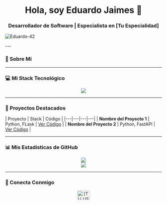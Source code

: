 <h1 align="center">Hola, soy Eduardo Jaimes 👋</h1>
<h3 align="center">Desarrollador de Software | Especialista en [Tu Especialidad]</h3>
<p align="left"> <img src="https://komarev.com/ghpvc/?username=Eduardo-42&label=Profile%20views&color=0e75b6&style=flat" alt="Eduardo-42" /> </p>
---

### 🚀 Sobre Mí



---

### 💻 Mi Stack Tecnológico

<p align="center">
  <a href="https://skillicons.dev">
    <img src="https://skillicons.dev/icons?i=js,ts,react,redux,nodejs,express,mongodb,mysql,git,docker,aws,figma&perline=6" />
  </a>
</p>

---

### 📂 Proyectos Destacados

| Proyecto | Stack | Código | 
|---|---|---|---|
| **Nombre del Proyecto 1** | Python, FLask | [Ver Código]() |
| **Nombre del Proyecto 2** | Python, FastAPI | [Ver Código](https://github.com/tu-usuario/repo2) |

---

### 📊 Mis Estadísticas de GitHub

<p align="center">
  <img src="https://github-readme-stats.vercel.app/api?username=Eduardo-42&show_icons=true&theme=dracula&include_all_commits=true&count_private=true"/>
  <br/>
  <img src="https://github-readme-stats.vercel.app/api/top-langs/?username=Eduardo-42&layout=compact&langs_count=8&theme=dracula"/>
</p>

---

### 🤝 Conecta Conmigo

<p align="center">
<a href="https://linkedin.com/in/[TU_USUARIO_LINKEDIN]" target="blank"><img align="center" src="https://raw.githubusercontent.com/rahuldkjain/github-profile-readme-generator/main/src/images/icons/Social/linked-in-alt.svg" alt="[TU_USUARIO_LINKEDIN]" height="30" width="40" /></a>
</p>
